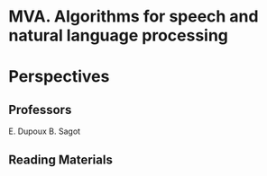 # MVA. Algorithms for speech and natural language processing
# Perspectives


## Professors
E. Dupoux B. Sagot

## Reading Materials







